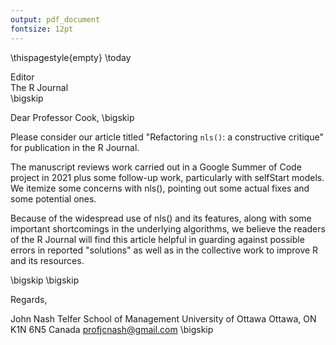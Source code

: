 ```yaml
---
output: pdf_document
fontsize: 12pt
---
```


\thispagestyle{empty}
\today

Editor   
The R Journal  
\bigskip

Dear Professor Cook,
\bigskip

Please consider our article titled "Refactoring `nls()`: a constructive critique" for publication in the R Journal.

The manuscript reviews work carried out in a Google Summer of Code project in 2021 plus some follow-up work, particularly
with selfStart models. We itemize some concerns with nls(), pointing out some actual fixes and some potential ones. 

Because of the widespread use of nls() and its features, along with some important shortcomings in the underlying
algorithms, we believe the readers of the R Journal will find this article helpful in guarding against possible 
errors in reported "solutions" as well as in the collective work to improve R and its resources.

\bigskip
\bigskip

Regards,
    
    
    
    
John Nash
Telfer School of Management
University of Ottawa
Ottawa, ON K1N 6N5 Canada
profjcnash@gmail.com
\bigskip

